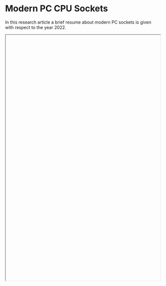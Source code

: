 # Modern PC CPU Sockets

In this research article a brief resume about modern PC sockets is given with
respect to the year 2022.

<iframe 
    data="systems/2022-01-31-modern-pc-cpu-sockets/modern-pc-cpu-sockets.pdf"
    title="modern-pc-cpu-sockets.pdf"
    type="application/pdf" 
    width="100%"
    height="800px">
</iframe>

